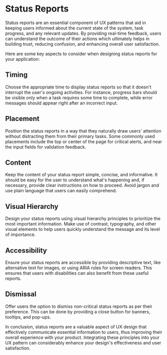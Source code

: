 # Status Reports

Status reports are an essential component of UX patterns that aid in keeping users informed about the current state of the system, task progress, and any relevant updates. By providing real-time feedback, users can understand the outcome of their actions which ultimately helps in building trust, reducing confusion, and enhancing overall user satisfaction.

Here are some key aspects to consider when designing status reports for your application:

## Timing

Choose the appropriate time to display status reports so that it doesn't interrupt the user's ongoing activities. For instance, progress bars should be visible only when a task requires some time to complete, while error messages should appear right after an incorrect input.

## Placement

Position the status reports in a way that they naturally draw users' attention without distracting them from their primary tasks. Some commonly used placements include the top or center of the page for critical alerts, and near the input fields for validation feedback.

## Content

Keep the content of your status report simple, concise, and informative. It should be easy for the user to understand what's happening and, if necessary, provide clear instructions on how to proceed. Avoid jargon and use plain language that users can easily comprehend.

## Visual Hierarchy

Design your status reports using visual hierarchy principles to prioritize the most important information. Make use of contrast, typography, and other visual elements to help users quickly understand the message and its level of importance.

## Accessibility

Ensure your status reports are accessible by providing descriptive text, like alternative text for images, or using ARIA roles for screen readers. This ensures that users with disabilities can also benefit from these useful reports.

## Dismissal

Offer users the option to dismiss non-critical status reports as per their preference. This can be done by providing a close button for banners, tooltips, and pop-ups.

In conclusion, status reports are a valuable aspect of UX design that effectively communicate essential information to users, thus improving their overall experience with your product. Integrating these principles into your UX pattern can considerably enhance your design's effectiveness and user satisfaction.